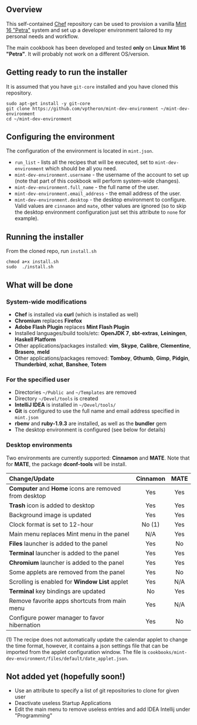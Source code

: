 ## Overview

This self-contained [Chef](http://www.getchef.com/chef/) repository can be used to provision a vanilla [Mint 16 "Petra"](http://www.linuxmint.com/) system and set up a developer environment tailored to my personal needs and workflow.

The main cookbook has been developed and tested **only** on **Linux Mint 16 "Petra"**. It will probably not work on a different OS/version.

## Getting ready to run the installer

It is assumed that you have `git-core` installed and you have cloned this repository.

```
sudo apt-get install -y git-core
git clone https://github.com/vptheron/mint-dev-environment ~/mint-dev-environment
cd ~/mint-dev-environment
```

## Configuring the environment

The configuration of the environment is located in `mint.json`. 

* `run_list` - lists all the recipes that will be executed, set to `mint-dev-environment` which should be all you need.
* `mint-dev-environment.username` - the username of the account to set up (note that part of this cookbook will perform system-wide changes).
* `mint-dev-environment.full_name` - the full name of the user.
* `mint-dev-environment.email_address` - the email address of the user.
* `mint-dev-environment.desktop` - the desktop environment to configure. Valid values are `cinnamon` and `mate`, other values are ignored (so to skip the desktop environment configuration just set this attribute to `none` for example).

## Running the installer

From the cloned repo, run `install.sh` 

```
chmod a+x install.sh
sudo  ./install.sh
```

## What will be done

### System-wide modifications

* **Chef** is installed via **curl** (which is installed as well)
* **Chromium** replaces **Firefox**
* **Adobe Flash Plugin** replaces **Mint Flash Plugin**
* Installed languages/build tools/etc: **OpenJDK 7**, **sbt-extras**, **Leiningen**, **Haskell Platform**
* Other applications/packages installed: **vim**, **Skype**, **Calibre**, **Clementine**, **Brasero**, **meld**
* Other applications/packages removed: **Tomboy**, **Gthumb**, **Gimp**, **Pidgin**, **Thunderbird**, **xchat**, **Banshee**, **Totem**

### For the specified user

* Directories `~/Public and` `~/Templates` are removed
* Directory `~/Devel/tools` is created
* **IntelliJ IDEA** is installed in `~/Devel/tools/`
* **Git** is configured to use the full name and email address specified in `mint.json`
* **rbenv** and **ruby-1.9.3** are installed, as well as the **bundler** gem
* The desktop environment is configured (see below for details)

### Desktop environments

Two environments are currently supported: **Cinnamon** and **MATE**. Note that for **MATE**, the package **dconf-tools** will be install.

| Change/Update                                            | Cinnamon | MATE |
|:---------------------------------------------------------|:--------:|:----:|     
| **Computer** and **Home** icons are removed from desktop |    Yes   |  Yes |  
| **Trash** icon is added to desktop                       |    Yes   |  Yes |     
| Background image is updated                              |    Yes   |  Yes |    
| Clock format is set to 12-hour                           |  No (1)  |  Yes |
| Main menu replaces Mint menu in the panel                |    N/A   |  Yes |
| **Files** launcher is added to the panel                 |    Yes   |  No  |
| **Terminal** launcher is added to the panel              |    Yes   | Yes  |
| **Chromium** launcher is added to the panel              |    Yes   | Yes  |
| Some applets are removed from the panel                  |    Yes   | No   |
| Scrolling is enabled for **Window List** applet          |    Yes   | N/A  |
| **Terminal** key bindings are updated                    |    No    | Yes  |    
| Remove favorite apps shortcuts from main menu            |    Yes   | N/A  |
| Configure power manager to favor hibernation             |   Yes    | No   |

(1) The recipe does not automatically update the calendar applet to change the time format, however, it contains a json settings file that can be imported from the applet configuration window. The file is `cookbooks/mint-dev-environment/files/default/date_applet.json`.

## Not added yet (hopefully soon!)

* Use an attribute to specify a list of git repositories to clone for given user
* Deactivate useless Startup Applications
* Edit the main menu to remove useless entries and add IDEA Intellij under "Programming"
